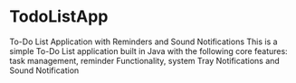 # TodoListApp
To-Do List Application with Reminders and Sound Notifications This is a simple To-Do List application built in Java with the following core features: task management, reminder Functionality, system Tray Notifications and Sound Notification
